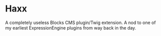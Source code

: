 Haxx
====

A completely useless Blocks CMS plugin/Twig extension. A nod to one of my earliest ExpressionEngine plugins from way back in the day.